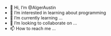 - 👋 Hi, I’m @AlgerAustin
- 👀 I’m interested in learning about programming
- 🌱 I’m currently learning ...
- 💞️ I’m looking to collaborate on ...
- 📫 How to reach me ...

<!---
AlgerAustin/AlgerAustin is a ✨ special ✨ repository because its `README.md` (this file) appears on your GitHub profile.
You can click the Preview link to take a look at your changes.
--->
